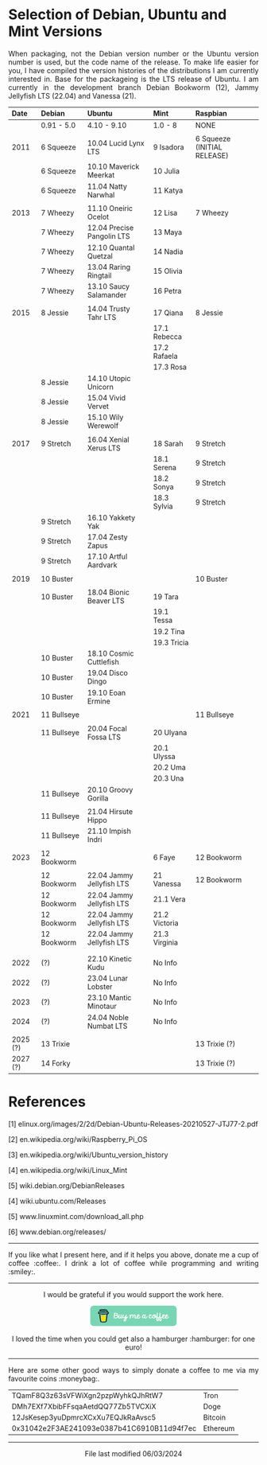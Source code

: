 # Selection of Debian, Ubuntu and Mint Versions

<p align="justify">When packaging, not the Debian version number or the Ubuntu version number is used, but the code name of the release. To make life easier for you, I have compiled the version histories of the distributions I am currently interested in. Base for the packageing is the LTS release of Ubuntu. I am currently in the development branch Debian Bookworm (12), Jammy Jellyfish LTS (22.04) and Vanessa (21).</p>

| Date     | Debian               | Ubuntu                     | Mint                | Raspbian                    | 
| :------- | :------------------- | :------------------------- | :------------------ | :-------------------------- |
|          |  0.91 - 5.0          | 4.10 - 9.10                | 1.0 - 8             | NONE                        |
|          |                      |                            |                     |                             |
| 2011     | 6 Squeeze            | 10.04 Lucid Lynx LTS       | 9 Isadora           | 6 Squeeze (INITIAL RELEASE) |  
|          | 6 Squeeze            | 10.10 Maverick Meerkat     | 10 Julia            |                             |
|          | 6 Squeeze            | 11.04 Natty Narwhal        | 11 Katya            |                             |
|          |                      |                            |                     |                             |
| 2013     | 7 Wheezy             | 11.10 Oneiric Ocelot       | 12 Lisa             | 7 Wheezy                    |
|          | 7 Wheezy             | 12.04 Precise Pangolin LTS | 13 Maya             |                             | 
|          | 7 Wheezy             | 12.10 Quantal Quetzal      | 14 Nadia            |                             | 
|          | 7 Wheezy             | 13.04 Raring Ringtail      | 15 Olivia           |                             | 
|          | 7 Wheezy             | 13.10 Saucy Salamander     | 16 Petra            |                             |
|          |                      |                            |                     |                             |
| 2015     | 8 Jessie             | 14.04 Trusty Tahr LTS      | 17 Qiana            | 8 Jessie                    |
|          |                      |                            | 17.1 Rebecca        |                             |
|          |                      |                            | 17.2 Rafaela	      |                             |
|          |                      |                            | 17.3 Rosa           |                             |
|          | 8 Jessie             | 14.10 Utopic Unicorn       |                     |                             | 
|          | 8 Jessie             | 15.04 Vivid Vervet         |                     |                             | 
|          | 8 Jessie             | 15.10 Wily Werewolf        |                     |                             | 
|          |                      |                            |                     |                             |
| 2017     | 9 Stretch            | 16.04 Xenial Xerus LTS     | 18 Sarah            | 9 Stretch                   | 
|          |                      |                            | 18.1 Serena         | 9 Stretch                   | 
|          |                      |                            | 18.2 Sonya          | 9 Stretch                   | 
|          |                      |                            | 18.3 Sylvia         | 9 Stretch                   | 
|          | 9 Stretch            | 16.10 Yakkety Yak          |                     |                             | 
|          | 9 Stretch            | 17.04 Zesty Zapus          |                     |                             | 
|          | 9 Stretch            | 17.10 Artful Aardvark      |                     |                             | 
|          |                      |                            |                     |                             |
| 2019     | 10 Buster            |                            |                     | 10 Buster                   |
|          |        |                      |                            |                     |                             |
|          | 10 Buster            | 18.04 Bionic Beaver LTS    | 19 Tara             |                             |
|          |                      |                            | 19.1 Tessa          |                             |
|          |                      |                            | 19.2 Tina           |                             |
|          |                      |                            | 19.3 Tricia         |                             |
|          | 10 Buster            | 18.10 Cosmic Cuttlefish    |                     |                             |
|          | 10 Buster            | 19.04 Disco Dingo          |                     |                             |
|          | 10 Buster            | 19.10 Eoan Ermine          |                     |                             |
|          |                      |                            |                     |                             |
| 2021     | 11 Bullseye          |                            |                     | 11 Bullseye                 |
|          |                      |                            |                     |                             |
|          | 11 Bullseye          | 20.04 Focal Fossa LTS      | 20	Ulyana           |                             |
|          |                      |                            | 20.1	Ulyssa         |                             |
|          |                      |                            | 20.2	Uma            |                             |
|          |                      |                            | 20.3	Una            |                             |
|          | 11 Bullseye          | 20.10 Groovy Gorilla       |                     |                             | 
|          |                      |                            |                     |                             |
|          | 11 Bullseye          | 21.04 Hirsute Hippo        |                     |                             |
|          | 11 Bullseye          | 21.10 Impish Indri         |                     |                             |
|          |                      |                            |                     |                             |
| 2023     | 12 Bookworm          |                            | 6 Faye              | 12 Bookworm                 |
|          |                      |                            |                     |                             |
|          | 12 Bookworm          | 22.04 Jammy Jellyfish LTS  | 21 Vanessa          | 12 Bookworm                 |
|          | 12 Bookworm          | 22.04 Jammy Jellyfish LTS  | 21.1 Vera           |                             |
|          | 12 Bookworm          | 22.04 Jammy Jellyfish LTS  | 21.2 Victoria       |                             |
|          | 12 Bookworm          | 22.04 Jammy Jellyfish LTS  | 21.3 Virginia       |                             |
|          |                      |                            |                     |                             |
|          |                      |                            |                     |                             |
| 2022     | (?)                  | 22.10 Kinetic Kudu         | No Info             |                             |
| 2022     | (?)    	            | 23.04 Lunar Lobster        | No Info             |                             |
| 2023     | (?)                  | 23.10 Mantic Minotaur      | No Info             |                             |
| 2024     | (?)                  | 24.04 Noble Numbat LTS     | No Info             |                             |
|          |                      |                            |                     |                             |
| 2025 (?) | 13 Trixie	          |                            |                     | 13 Trixie (?)               |
| 2027 (?) | 14 Forky	            |                            |                     | 13 Trixie (?)               |

# References

[1]    elinux.org/images/2/2d/Debian-Ubuntu-Releases-20210527-JTJ77-2.pdf

[2]    en.wikipedia.org/wiki/Raspberry_Pi_OS

[3]    en.wikipedia.org/wiki/Ubuntu_version_history

[4]    en.wikipedia.org/wiki/Linux_Mint

[5]    wiki.debian.org/DebianReleases

[4]    wiki.ubuntu.com/Releases

[5]    www&#8203;.linuxmint.com/download_all.php

[6]    www&#8203;.debian.org/releases/

<hr width="100%" size="1">

<p align="justify">If you like what I present here, and if it helps you above, donate me a cup of coffee :coffee:. I drink a lot of coffee while programming and writing  :smiley:.</p>

<hr width="100%" size="1">

<p align="center">
I would be grateful if you would support the work here.
</p>

<p align="center">
<a href="https://www.buymeacoffee.com/zentrocdot" target="_blank"><img src="..\IMAGES\greeen-button.png" alt="Buy Me A Coffee" height="41" width="174"></a>
</p>

<p align="center">I loved the time when you could get also a hamburger :hamburger: for one euro!</p>

<hr width="100%" size="1">

<p align="justify">Here are some other good ways to simply donate a coffee to me via my favourite coins :moneybag:.</p>

<table>
  <tbody>
    <tr>
      <td>TQamF8Q3z63sVFWiXgn2pzpWyhkQJhRtW7</td>
      <td>Tron</td>
    </tr>
    <tr>
      <td>DMh7EXf7XbibFFsqaAetdQQ77Zb5TVCXiX</td>
      <td>Doge</td>
    </tr>
    <tr>
      <td>12JsKesep3yuDpmrcXCxXu7EQJkRaAvsc5</td>
      <td>Bitcoin</td>
    </tr>
    <tr>
      <td>0x31042e2F3AE241093e0387b41C6910B11d94f7ec</td>
      <td>Ethereum</td>
    </tr>
  </tbody>
</table>

<hr width="100%" size="1">

<p align="center">File last modified 06/03/2024</p>






